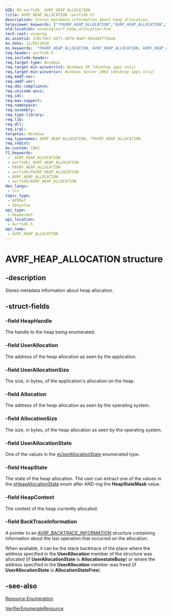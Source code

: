 ```yaml
---
UID: NS:avrfsdk._AVRF_HEAP_ALLOCATION
title: AVRF_HEAP_ALLOCATION (avrfsdk.h)
description: Stores metadata information about heap allocation.
helpviewer_keywords: ["*PAVRF_HEAP_ALLOCATION","AVRF_HEAP_ALLOCATION","AVRF_HEAP_ALLOCATION structure [Windows API]","avrfsdk/AVRF_HEAP_ALLOCATION","base.avrf_heap_allocation","winprog.avrf_heap_allocation"]
old-location: winprog\avrf_heap_allocation.htm
tech.root: winprog
ms.assetid: 238c7de7-4bf1-4974-8a6f-09e4d5f756ab
ms.date: 12/05/2018
ms.keywords: '*PAVRF_HEAP_ALLOCATION, AVRF_HEAP_ALLOCATION, AVRF_HEAP_ALLOCATION structure [Windows API], avrfsdk/AVRF_HEAP_ALLOCATION, base.avrf_heap_allocation, winprog.avrf_heap_allocation'
req.header: avrfsdk.h
req.include-header: 
req.target-type: Windows
req.target-min-winverclnt: Windows XP [desktop apps only]
req.target-min-winversvr: Windows Server 2003 [desktop apps only]
req.kmdf-ver: 
req.umdf-ver: 
req.ddi-compliance: 
req.unicode-ansi: 
req.idl: 
req.max-support: 
req.namespace: 
req.assembly: 
req.type-library: 
req.lib: 
req.dll: 
req.irql: 
targetos: Windows
req.typenames: AVRF_HEAP_ALLOCATION, *PAVRF_HEAP_ALLOCATION
req.redist: 
ms.custom: 19H1
f1_keywords:
 - _AVRF_HEAP_ALLOCATION
 - avrfsdk/_AVRF_HEAP_ALLOCATION
 - PAVRF_HEAP_ALLOCATION
 - avrfsdk/PAVRF_HEAP_ALLOCATION
 - AVRF_HEAP_ALLOCATION
 - avrfsdk/AVRF_HEAP_ALLOCATION
dev_langs:
 - c++
topic_type:
 - APIRef
 - kbSyntax
api_type:
 - HeaderDef
api_location:
 - Avrfsdk.h
api_name:
 - AVRF_HEAP_ALLOCATION
---
```


# AVRF_HEAP_ALLOCATION structure


## -description

Stores metadata information about heap allocation.

## -struct-fields

### -field HeapHandle

The handle to the heap being enumerated.

### -field UserAllocation

The address of the heap allocation as seen by the application.

### -field UserAllocationSize

The size, in bytes, of the application's allocation on the heap.

### -field Allocation

The address of the heap allocation as seen by the operating system.

### -field AllocationSize

The size, in bytes, of the heap allocation as seen by the operating system.

### -field UserAllocationState

One of the values in the <a href="https://docs.microsoft.com/windows/desktop/api/avrfsdk/ne-avrfsdk-euserallocationstate">eUserAllocationState</a> enumerated type.

### -field HeapState

The state of the heap allocation. The user can extract one of the values in the <a href="https://docs.microsoft.com/windows/desktop/api/avrfsdk/ne-avrfsdk-eheapallocationstate">eHeapAllocationState</a> enum after AND-ing the <b>HeapStateMask</b> value.

### -field HeapContext

The context of the heap currently allocated.

### -field BackTraceInformation

A pointer to an <a href="https://docs.microsoft.com/windows/desktop/api/avrfsdk/ns-avrfsdk-avrf_backtrace_information">AVRF_BACKTRACE_INFORMATION</a> structure containing information about the last operation that occurred on the allocation. 

When available, it can be the stack backtrace of the place where the address specified in the <b>UserAllocation</b> member of the structure was allocated (if <b>UserAllocationState</b> is <b>AllocationstateBusy</b>) or where the address specified in the <b>UserAllocation</b> member was freed (if <b>UserAllocationState</b> is <b>AllocationStateFree</b>).

## -see-also

<a href="https://docs.microsoft.com/windows/desktop/DevNotes/resource-enumeration">Resource Enumeration</a>



<a href="https://docs.microsoft.com/windows/desktop/api/avrfsdk/nf-avrfsdk-verifierenumerateresource">VerifierEnumerateResource</a>

